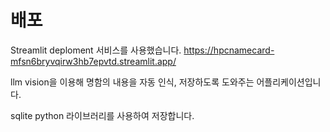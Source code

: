 # 배포

Streamlit deploment 서비스를 사용했습니다.
<https://hpcnamecard-mfsn6bryvqirw3hb7epvtd.streamlit.app/>

llm vision을 이용해 명함의 내용을 자동 인식, 저장하도록 도와주는 어플리케이션입니다.

sqlite python 라이브러리를 사용하여 저장합니다.
